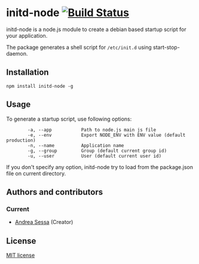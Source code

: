 initd-node [![Build Status](https://travis-ci.org/asessa/initd-node.png)](https://travis-ci.org/asessa/initd-node)
==========

initd-node is a node.js module to create a debian based startup script for your application.

The package generates a shell script for `/etc/init.d` using start-stop-daemon.

Installation
------------

`npm install initd-node -g`

Usage
-----

To generate a startup script, use following options:

			-a, --app			Path to node.js main js file
			-e, --env			Export NODE_ENV with ENV value (default production)
			-n, --name			Application name
			-g, --group			Group (default current group id)
			-u, --user			User (default current user id)

If you don't specify any option, initd-node try to load from the package.json file on current directory.

Authors and contributors
------------------------
### Current
* [Andrea Sessa][] (Creator)

[Andrea Sessa]: https://plus.google.com/+AndreaSessa


License
-------
[MIT license](http://www.opensource.org/licenses/Mit)